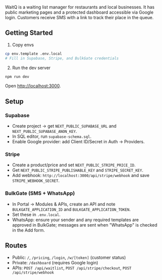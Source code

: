 WaitQ is a waiting list manager for restaurants and local businesses. It has public marketing pages and a protected dashboard accessible via Google login. Customers receive SMS with a link to track their place in the queue.

## Getting Started

1) Copy envs

```bash
cp env.template .env.local
# Fill in Supabase, Stripe, and BulkGate credentials
```

2) Run the dev server

```bash
npm run dev
```

Open [http://localhost:3000](http://localhost:3000).

## Setup

### Supabase
- Create project → get `NEXT_PUBLIC_SUPABASE_URL` and `NEXT_PUBLIC_SUPABASE_ANON_KEY`.
- In SQL editor, run `supabase-schema.sql`.
- Enable Google provider: add Client ID/Secret in Auth → Providers.

### Stripe
- Create a product/price and set `NEXT_PUBLIC_STRIPE_PRICE_ID`.
- Get `NEXT_PUBLIC_STRIPE_PUBLISHABLE_KEY` and `STRIPE_SECRET_KEY`.
- Add webhook: `http://localhost:3000/api/stripe/webhook` and save `STRIPE_WEBHOOK_SECRET`.

### BulkGate (SMS + WhatsApp)
- In Portal → Modules & APIs, create an API and note `BULKGATE_APPLICATION_ID` and `BULKGATE_APPLICATION_TOKEN`.
- Set these in `.env.local`.
- WhatsApp: ensure your sender and any required templates are approved in BulkGate; messages are sent when "WhatsApp" is checked in the Add form.

## Routes
- Public: `/`, `/pricing`, `/login`, `/w/[token]` (customer status)
- Private: `/dashboard` (requires Google login)
- APIs: `POST /api/waitlist`, `POST /api/stripe/checkout`, `POST /api/stripe/webhook`
